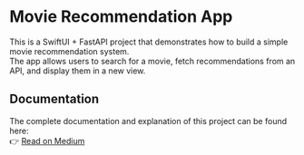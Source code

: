 # Movie Recommendation App

This is a SwiftUI + FastAPI project that demonstrates how to build a simple movie recommendation system.  
The app allows users to search for a movie, fetch recommendations from an API, and display them in a new view.  

## Documentation

The complete documentation and explanation of this project can be found here:  
👉 [Read on Medium](https://puteranathaniel.medium.com/movie-recommendations-with-python-swiftui-0f2042261540)
